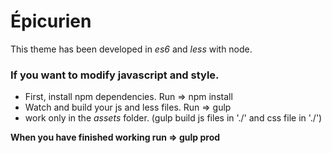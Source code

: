 # Épicurien

This theme has been developed in *es6* and *less* with node.

### If you want to modify javascript and style.

* First, install npm dependencies. Run => npm install
* Watch and build your js and less files. Run => gulp
* work only in the *assets* folder. (gulp build js files in './' and css file in './')

**When you have finished working run => gulp prod**
